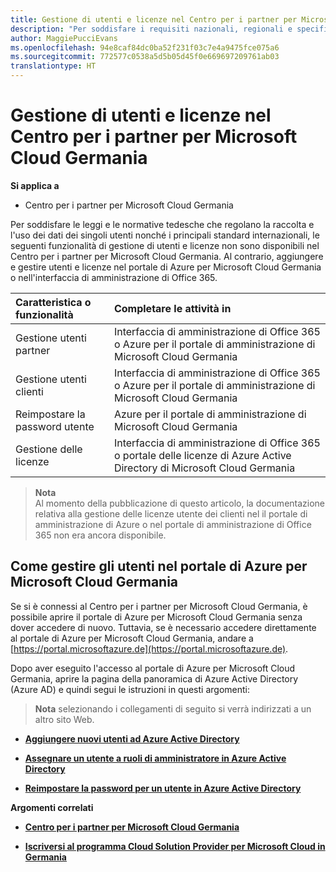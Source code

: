 ```yaml
---
title: Gestione di utenti e licenze nel Centro per i partner per Microsoft Cloud Germania | Centro per i partner per Microsoft Cloud Germania
description: "Per soddisfare i requisiti nazionali, regionali e specifici del settore che regolano la raccolta e l&quot;utilizzo dei dati dei singoli utenti, le funzionalità di gestione degli utenti non sono disponibili nel Centro per i partner per Microsoft Cloud Germania. Al contrario, aggiungere e gestire gli utenti nel portale di Azure per Microsoft Cloud Germania."
author: MaggiePucciEvans
ms.openlocfilehash: 94e8caf84dc0ba52f231f03c7e4a9475fce075a6
ms.sourcegitcommit: 772577c0538a5d5b05d45f0e669697209761ab03
translationtype: HT
---
```

# <a name="user-and-license-management-in-partner-center-for-microsoft-cloud-germany"></a>Gestione di utenti e licenze nel Centro per i partner per Microsoft Cloud Germania

**Si applica a**

-  Centro per i partner per Microsoft Cloud Germania

Per soddisfare le leggi e le normative tedesche che regolano la raccolta e l'uso dei dati dei singoli utenti nonché i principali standard internazionali, le seguenti funzionalità di gestione di utenti e licenze non sono disponibili nel Centro per i partner per Microsoft Cloud Germania. Al contrario, aggiungere e gestire utenti e licenze nel portale di Azure per Microsoft Cloud Germania o nell'interfaccia di amministrazione di Office 365.

Caratteristica o funzionalità | Completare le attività in
:--- | :---
Gestione utenti partner | Interfaccia di amministrazione di Office 365 o Azure per il portale di amministrazione di Microsoft Cloud Germania
Gestione utenti clienti | Interfaccia di amministrazione di Office 365 o Azure per il portale di amministrazione di Microsoft Cloud Germania
Reimpostare la password utente | Azure per il portale di amministrazione di Microsoft Cloud Germania
Gestione delle licenze | Interfaccia di amministrazione di Office 365 o portale delle licenze di Azure Active Directory di Microsoft Cloud Germania

>**Nota**<br>
Al momento della pubblicazione di questo articolo, la documentazione relativa alla gestione delle licenze utente dei clienti nel il portale di amministrazione di Azure o nel portale di amministrazione di Office 365 non era ancora disponibile.

## <a name="how-to-manage-users-in-the-azure-portal-for-microsoft-cloud-germany"></a>Come gestire gli utenti nel portale di Azure per Microsoft Cloud Germania 

Se si è connessi al Centro per i partner per Microsoft Cloud Germania, è possibile aprire il portale di Azure per Microsoft Cloud Germania senza dover accedere di nuovo. Tuttavia, se è necessario accedere direttamente al portale di Azure per Microsoft Cloud Germania, andare a [https://portal.microsoftazure.de](https://portal.microsoftazure.de). 

Dopo aver eseguito l'accesso al portale di Azure per Microsoft Cloud Germania, aprire la pagina della panoramica di Azure Active Directory (Azure AD) e quindi segui le istruzioni in questi argomenti:

>**Nota**
 selezionando i collegamenti di seguito si verrà indirizzati a un altro sito Web. 

-  [**Aggiungere nuovi utenti ad Azure Active Directory**](https://docs.microsoft.com/azure/active-directory/active-directory-users-create-azure-portal)

-  [**Assegnare un utente a ruoli di amministratore in Azure Active Directory**](https://docs.microsoft.com/azure/active-directory/active-directory-users-assign-role-azure-portal)

-  [**Reimpostare la password per un utente in Azure Active Directory**](https://docs.microsoft.com/azure/active-directory/active-directory-users-reset-password-azure-portal)

**Argomenti correlati**

-  [**Centro per i partner per Microsoft Cloud Germania**](partner-center-for-microsoft-cloud-germany.md)

-  [**Iscriversi al programma Cloud Solution Provider per Microsoft Cloud in Germania**](enroll-in-csp-for-microsoft-cloud-germany.md)
